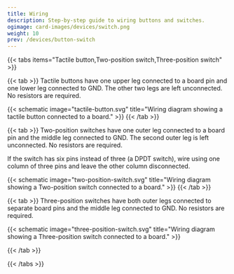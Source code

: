 ```yaml
---
title: Wiring
description: Step-by-step guide to wiring buttons and switches.
ogimage: card-images/devices/switch.png
weight: 10
prev: /devices/button-switch
---
```


{{< tabs items="Tactile button,Two-position switch,Three-position switch" >}}

{{< tab >}}
Tactile buttons have one upper leg connected to a board pin and one lower leg connected to GND. The other two legs are left unconnected. No resistors are required.

{{< schematic image="tactile-button.svg" title="Wiring diagram showing a tactile button connected to a board." >}}
{{< /tab >}}

{{< tab >}}
Two-position switches have one outer leg connected to a board pin and the middle leg connected to GND. The second outer leg is left unconnected. No resistors are required.

If the switch has six pins instead of three (a DPDT switch), wire using one column of three pins and leave the other column disconnected.

{{< schematic image="two-position-switch.svg" title="Wiring diagram showing a Two-position switch connected to a board." >}}
{{< /tab >}}

{{< tab >}}
Three-position switches have both outer legs connected to separate board pins and the middle leg connected to GND. No resistors are required.

{{< schematic image="three-position-switch.svg" title="Wiring diagram showing a Three-position switch connected to a board." >}}

{{< /tab >}}

{{< /tabs >}}
